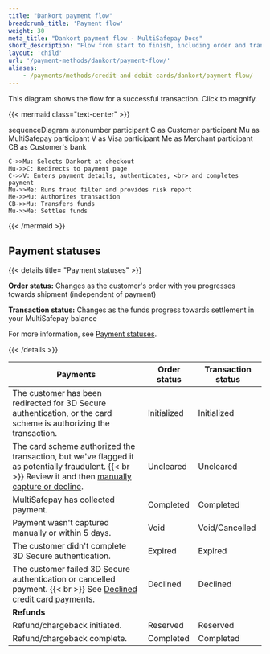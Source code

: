 ```yaml
---
title: "Dankort payment flow"
breadcrumb_title: 'Payment flow'
weight: 30
meta_title: "Dankort payment flow - MultiSafepay Docs"
short_description: "Flow from start to finish, including order and transaction status changes"
layout: 'child'
url: '/payment-methods/dankort/payment-flow/'
aliases:
    - /payments/methods/credit-and-debit-cards/dankort/payment-flow/
---
```


This diagram shows the flow for a successful transaction. Click to magnify.

{{< mermaid class="text-center" >}}

sequenceDiagram
    autonumber
    participant C as Customer
    participant Mu as MultiSafepay
    participant V as Visa
    participant Me as Merchant
    participant CB as Customer's bank

    C->>Mu: Selects Dankort at checkout
    Mu->>C: Redirects to payment page
    C->>V: Enters payment details, authenticates, <br> and completes payment
    Mu->>Me: Runs fraud filter and provides risk report
    Me->>Mu: Authorizes transaction
    CB->>Mu: Transfers funds 
    Mu->>Me: Settles funds

{{< /mermaid >}}
&nbsp;  

## Payment statuses

{{< details title= "Payment statuses" >}}

**Order status:** Changes as the customer's order with you progresses towards shipment (independent of payment)

**Transaction status:** Changes as the funds progress towards settlement in your MultiSafepay balance

For more information, see [Payment statuses](/payments/payment-statuses/).

{{< /details >}}

| Payments | Order status | Transaction status |
|---|---|---|
| The customer has been redirected for 3D Secure authentication, or the card scheme is authorizing the transaction. | Initialized | Initialized |
| The card scheme authorized the transaction, but we've flagged it as potentially fraudulent. {{< br >}} Review it and then [manually capture or decline](/about-payments/uncleared-transactions/). | Uncleared | Uncleared |
| MultiSafepay has collected payment. | Completed | Completed |
| Payment wasn't captured manually or within 5 days. | Void | Void/Cancelled |
| The customer didn't complete 3D&nbsp;Secure authentication. | Expired | Expired |
| The customer failed 3D&nbsp;Secure authentication or cancelled payment. {{< br >}} See [Declined credit card payments](/about-payments/declined-status/). | Declined | Declined   |
|**Refunds**|||
| Refund/chargeback initiated. | Reserved    | Reserved   |
| Refund/chargeback complete.  | Completed      | Completed   |



